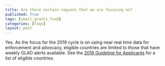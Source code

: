 ```yaml
---
title: Are there certain regions that we are focusing on?
published: True
tags: [small_grants_fund]
categories: [faqs]
layout: post
---
```

<div class="content">
	<p>
    Yes. As the focus for the 2019 cycle is on using near real time data for enforcement and advocacy, eligible countries are limited to those that have weekly GLAD alerts available. See the <a href="https://blog.globalforestwatch.org/wp-content/uploads/2019/01/Guidelines-for-SGF-Applicants-2019.pdf">2019 Guideline for Applicants</a> for a list of eligible countries. 
  </p>
</div>
